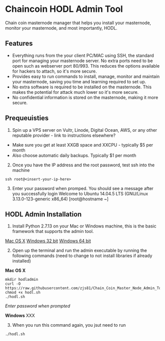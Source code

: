 # Chaincoin HODL Admin Tool
Chain coin masternode manager that helps you install your masternode, monitor your masternode, and most importantly, HODL.


## Features
* Everything runs from the your client PC/MAC using SSH, the standard port for managing your masternode server. No extra ports need to be open such as webserver port 80/993. This reduces the options available for hackers to attach, so it's more secure.
* Provides easy to run commands to install, manage, monitor and maintain your masternode, saving you time and learning required to set up.
* No extra software is required to be installed on the masternode. This makes the potential for attack much lower so it's more secure.
* No confidential information is stored on the masternode, making it more secure.

## Prequeuisties
1. Spin up a VPS server on Vultr, Linode, Digital Ocean, AWS, or any other reputable provider - link to instructions elsewhere?
* Make sure you get at least XXGB space and XXCPU - typically $5 per month
* Also choose automatic daily backups. Typically $1 per month
2. Once you have the IP address and the root password, test ssh into the machine

 `ssh root@<insert-your-ip-here>`

3. Enter your password when promped. You should see a message after you successfully login
Welcome to Ubuntu 14.04.5 LTS (GNU/Linux 3.13.0-123-generic x86_64)
[root@hostname ~]


## HODL Admin Installation
1. Install Python 2.7.13 on your Mac or Windows machine, this is the basic framework that supports the admin tool.

[Mac OS X](https://www.python.org/ftp/python/2.7.13/python-2.7.13-macosx10.6.pkg)
[Windows 32 bit](https://www.python.org/ftp/python/2.7.13/python-2.7.13.msi)
[Windows 64 bit](https://www.python.org/ftp/python/2.7.13/python-2.7.13.amd64.msi)

2. Open up the terminal and run the admin executable by running the following commands (need to change to not install libraries if already installed)

**Mac OS X**
```
mkdir hodladmin
curl -O https://raw.githubusercontent.com/zjs81/Chain_Coin_Master_Node_Admin_Tool/master/bin/hodl.sh
chmod +x hodl.sh
./hodl.sh
```
*Enter password when prompted*

**Windows**
XXX

3. When you run this command again, you jsut need to run

```
./hodl.sh
```